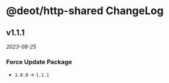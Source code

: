 # @deot/http-shared ChangeLog

## v1.1.1

_2023-08-25_

### Force Update Package

- `1.0.0` -> `1.1.1`
